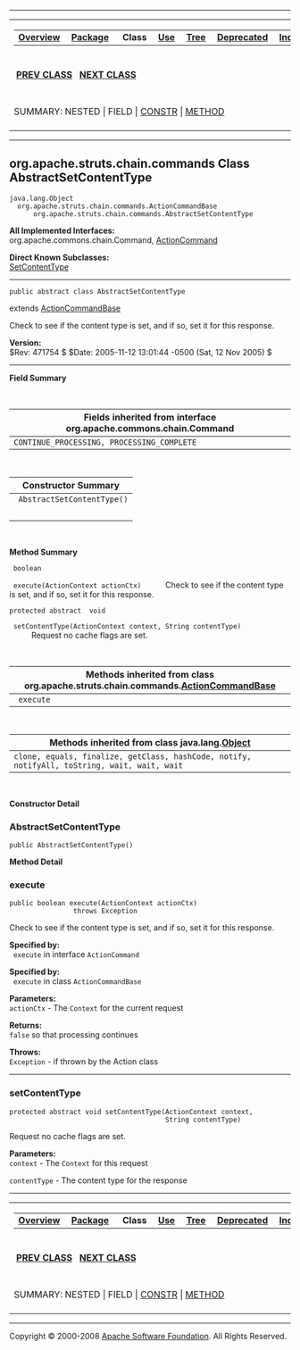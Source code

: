 ------------------------------------------------------------------------

<span id="navbar_top"></span> [](#skip-navbar_top "Skip navigation links")

<table>
<colgroup>
<col width="50%" />
<col width="50%" />
</colgroup>
<tbody>
<tr class="odd">
<td align="left"><span id="navbar_top_firstrow"></span>
<table>
<tbody>
<tr class="odd">
<td align="left"><a href="../../../../../overview-summary.html.md"><strong>Overview</strong></a> </td>
<td align="left"><a href="package-summary.html.md"><strong>Package</strong></a> </td>
<td align="left"> <strong>Class</strong> </td>
<td align="left"><a href="class-use/AbstractSetContentType.html.md"><strong>Use</strong></a> </td>
<td align="left"><a href="package-tree.html.md"><strong>Tree</strong></a> </td>
<td align="left"><a href="../../../../../deprecated-list.html.md"><strong>Deprecated</strong></a> </td>
<td align="left"><a href="../../../../../index-all.html.md"><strong>Index</strong></a> </td>
<td align="left"><a href="../../../../../help-doc.html.md"><strong>Help</strong></a> </td>
</tr>
</tbody>
</table></td>
<td align="left"></td>
</tr>
<tr class="even">
<td align="left"> <a href="../../../../../org/apache/struts/chain/commands/AbstractSelectModule.html.md" title="class in org.apache.struts.chain.commands"><strong>PREV CLASS</strong></a>   <a href="../../../../../org/apache/struts/chain/commands/AbstractSetOriginalURI.html" title="class in org.apache.struts.chain.commands"><strong>NEXT CLASS</strong></a></td>
<td align="left"><a href="../../../../../index.html.md?org/apache/struts/chain/commands/AbstractSetContentType.html"><strong>FRAMES</strong></a>    <a href="AbstractSetContentType.html"><strong>NO FRAMES</strong></a>    
<a href="../../../../../allclasses-noframe.html.md"><strong>All Classes</strong></a></td>
</tr>
<tr class="odd">
<td align="left">SUMMARY: NESTED | FIELD | <a href="#constructor_summary">CONSTR</a> | <a href="#method_summary">METHOD</a></td>
<td align="left">DETAIL: FIELD | <a href="#constructor_detail">CONSTR</a> | <a href="#method_detail">METHOD</a></td>
</tr>
</tbody>
</table>

<span id="skip-navbar_top"></span>

------------------------------------------------------------------------

org.apache.struts.chain.commands
 Class AbstractSetContentType
--------------------------------

    java.lang.Object
      org.apache.struts.chain.commands.ActionCommandBase
          org.apache.struts.chain.commands.AbstractSetContentType

**All Implemented Interfaces:**  
org.apache.commons.chain.Command, [ActionCommand](../../../../../org/apache/struts/chain/commands/ActionCommand.html.md "interface in org.apache.struts.chain.commands")

<!-- -->

**Direct Known Subclasses:**  
[SetContentType](../../../../../org/apache/struts/chain/commands/servlet/SetContentType.html.md "class in org.apache.struts.chain.commands.servlet")

------------------------------------------------------------------------

    public abstract class AbstractSetContentType

extends [ActionCommandBase](../../../../../org/apache/struts/chain/commands/ActionCommandBase.html.md "class in org.apache.struts.chain.commands")

Check to see if the content type is set, and if so, set it for this response.

**Version:**  
$Rev: 471754 $ $Date: 2005-11-12 13:01:44 -0500 (Sat, 12 Nov 2005) $

------------------------------------------------------------------------

<span id="field_summary"></span>

**Field Summary**

 <span id="fields_inherited_from_class_org.apache.commons.chain.Command"></span>

| **Fields inherited from interface org.apache.commons.chain.Command** |
|----------------------------------------------------------------------|
| `CONTINUE_PROCESSING, PROCESSING_COMPLETE`                           |

  <span id="constructor_summary"></span>

| **Constructor Summary**     |
|-----------------------------|
| ` AbstractSetContentType()` 
                              |

  <span id="method_summary"></span>

**Method Summary**

` boolean`

` execute(ActionContext actionCtx)`
           Check to see if the content type is set, and if so, set it for this response.

`protected abstract  void`

` setContentType(ActionContext context, String contentType)`
           Request no cache flags are set.

 <span id="methods_inherited_from_class_org.apache.struts.chain.commands.ActionCommandBase"></span>

| **Methods inherited from class org.apache.struts.chain.commands.[ActionCommandBase](../../../../../org/apache/struts/chain/commands/ActionCommandBase.html.md "class in org.apache.struts.chain.commands")** |
|-----------------------------------------------------------------------------------------------------------------------------------------------------------------------------------------------------------|
| ` execute`                                                                                                                                                                                                |

 <span id="methods_inherited_from_class_java.lang.Object"></span>

| **Methods inherited from class java.lang.[Object](http://java.sun.com/j2se/1.4.2/docs/api/java/lang/Object.html.md?is-external=true "class or interface in java.lang")** |
|-----------------------------------------------------------------------------------------------------------------------------------------------------------------------|
| `clone, equals, finalize, getClass, hashCode, notify, notifyAll, toString, wait, wait, wait`                                                                          |

 

<span id="constructor_detail"></span>

**Constructor Detail**

### AbstractSetContentType

    public AbstractSetContentType()

<span id="method_detail"></span>

**Method Detail**

### execute

    public boolean execute(ActionContext actionCtx)
                    throws Exception

Check to see if the content type is set, and if so, set it for this response.

**Specified by:**  
` execute` in interface `ActionCommand`

**Specified by:**  
` execute` in class `ActionCommandBase`

<!-- -->

**Parameters:**  
`actionCtx` - The `Context` for the current request

**Returns:**  
`false` so that processing continues

**Throws:**  
`Exception` - if thrown by the Action class

------------------------------------------------------------------------

### setContentType

    protected abstract void setContentType(ActionContext context,
                                           String contentType)

Request no cache flags are set.

**Parameters:**  
`context` - The `Context` for this request

`contentType` - The content type for the response

------------------------------------------------------------------------

<span id="navbar_bottom"></span> [](#skip-navbar_bottom "Skip navigation links")

<table>
<colgroup>
<col width="50%" />
<col width="50%" />
</colgroup>
<tbody>
<tr class="odd">
<td align="left"><span id="navbar_bottom_firstrow"></span>
<table>
<tbody>
<tr class="odd">
<td align="left"><a href="../../../../../overview-summary.html.md"><strong>Overview</strong></a> </td>
<td align="left"><a href="package-summary.html.md"><strong>Package</strong></a> </td>
<td align="left"> <strong>Class</strong> </td>
<td align="left"><a href="class-use/AbstractSetContentType.html.md"><strong>Use</strong></a> </td>
<td align="left"><a href="package-tree.html.md"><strong>Tree</strong></a> </td>
<td align="left"><a href="../../../../../deprecated-list.html.md"><strong>Deprecated</strong></a> </td>
<td align="left"><a href="../../../../../index-all.html.md"><strong>Index</strong></a> </td>
<td align="left"><a href="../../../../../help-doc.html.md"><strong>Help</strong></a> </td>
</tr>
</tbody>
</table></td>
<td align="left"></td>
</tr>
<tr class="even">
<td align="left"> <a href="../../../../../org/apache/struts/chain/commands/AbstractSelectModule.html.md" title="class in org.apache.struts.chain.commands"><strong>PREV CLASS</strong></a>   <a href="../../../../../org/apache/struts/chain/commands/AbstractSetOriginalURI.html" title="class in org.apache.struts.chain.commands"><strong>NEXT CLASS</strong></a></td>
<td align="left"><a href="../../../../../index.html.md?org/apache/struts/chain/commands/AbstractSetContentType.html"><strong>FRAMES</strong></a>    <a href="AbstractSetContentType.html"><strong>NO FRAMES</strong></a>    
<a href="../../../../../allclasses-noframe.html.md"><strong>All Classes</strong></a></td>
</tr>
<tr class="odd">
<td align="left">SUMMARY: NESTED | FIELD | <a href="#constructor_summary">CONSTR</a> | <a href="#method_summary">METHOD</a></td>
<td align="left">DETAIL: FIELD | <a href="#constructor_detail">CONSTR</a> | <a href="#method_detail">METHOD</a></td>
</tr>
</tbody>
</table>

<span id="skip-navbar_bottom"></span>

------------------------------------------------------------------------

Copyright © 2000-2008 [Apache Software Foundation](http://www.apache.org/). All Rights Reserved.
